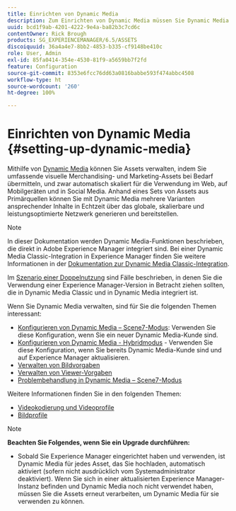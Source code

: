 ```yaml
---
title: Einrichten von Dynamic Media
description: Zum Einrichten von Dynamic Media müssen Sie Dynamic Media konfigurieren und Bild- sowie Viewer-Vorgaben verwalten.
uuid: bcd1f9ab-4201-4222-9e4a-ba82b3c7cd6c
contentOwner: Rick Brough
products: SG_EXPERIENCEMANAGER/6.5/ASSETS
discoiquuid: 36a4a4e7-8bb2-4853-b335-cf9148be410c
role: User, Admin
exl-id: 85fa0414-354e-4530-81f9-a5659bb7f2fd
feature: Configuration
source-git-commit: 8353e6fcc76dd63a0816babbe593f474abbc4508
workflow-type: ht
source-wordcount: '260'
ht-degree: 100%

---
```


# Einrichten von Dynamic Media {#setting-up-dynamic-media}

Mithilfe von [Dynamic Media](https://business.adobe.com/de/products/experience-manager/assets/dynamic-media.html) können Sie Assets verwalten, indem Sie umfassende visuelle Merchandising- und Marketing-Assets bei Bedarf übermitteln, und zwar automatisch skaliert für die Verwendung im Web, auf Mobilgeräten und in Social Media. Anhand eines Sets von Assets aus Primärquellen können Sie mit Dynamic Media mehrere Varianten ansprechender Inhalte in Echtzeit über das globale, skalierbare und leistungsoptimierte Netzwerk generieren und bereitstellen.

>[!NOTE]
>
>In dieser Dokumentation werden Dynamic Media-Funktionen beschrieben, die direkt in Adobe Experience Manager integriert sind. Bei einer Dynamic Media Classic-Integration in Experience Manager finden Sie weitere Informationen in der [Dokumentation zur Dynamic Media Classic-Integration](/help/sites-administering/scene7.md).
>
>Im [Szenario einer Doppelnutzung](/help/sites-administering/scene7.md#dual-use-scenario) sind Fälle beschrieben, in denen Sie die Verwendung einer Experience Manager-Version in Betracht ziehen sollten, die in Dynamic Media Classic und in Dynamic Media integriert ist.

Wenn Sie Dynamic Media verwalten, sind für Sie die folgenden Themen interessant:

* [Konfigurieren von Dynamic Media – Scene7-Modus](config-dms7.md): Verwenden Sie diese Konfiguration, wenn Sie ein neuer Dynamic Media-Kunde sind.
* [Konfigurieren von Dynamic Media - Hybridmodus](config-dynamic.md) - Verwenden Sie diese Konfiguration, wenn Sie bereits Dynamic Media-Kunde sind und auf Experience Manager aktualisieren.
* [Verwalten von Bildvorgaben](managing-image-presets.md)
* [Verwalten von Viewer-Vorgaben](managing-viewer-presets.md)
* [Problembehandlung in Dynamic Media – Scene7-Modus](troubleshoot-dms7.md)

Weitere Informationen finden Sie in den folgenden Themen:

* [Videokodierung und Videoprofile](video-profiles.md)
* [Bildprofile](image-profiles.md)

>[!NOTE]
>
>**Beachten Sie Folgendes, wenn Sie ein Upgrade durchführen:**
>
>* Sobald Sie Experience Manager eingerichtet haben und verwenden, ist Dynamic Media für jedes Asset, das Sie hochladen, automatisch aktiviert (sofern nicht ausdrücklich vom Systemadministrator deaktiviert). Wenn Sie sich in einer aktualisierten Experience Manager-Instanz befinden und Dynamic Media noch nicht verwendet haben, müssen Sie die Assets erneut verarbeiten, um Dynamic Media für sie verwenden zu können.



